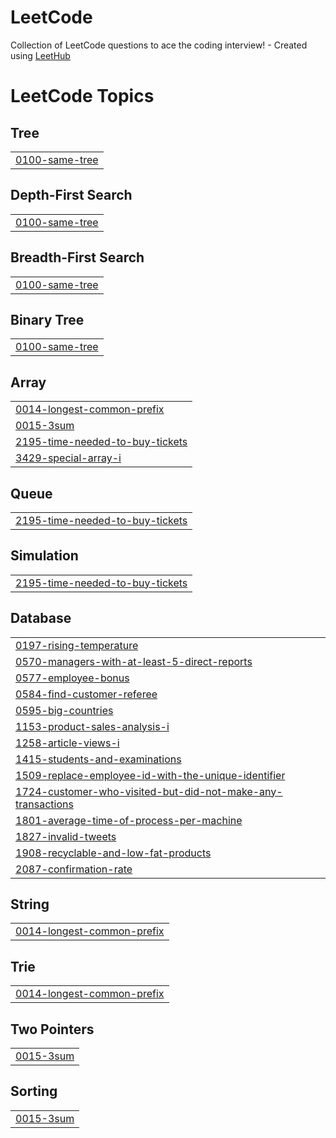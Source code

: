 # LeetCode
Collection of LeetCode questions to ace the coding interview! - Created using [LeetHub](https://github.com/QasimWani/LeetHub)

<!---LeetCode Topics Start-->
# LeetCode Topics
## Tree
|  |
| ------- |
| [0100-same-tree](https://github.com/godjihye/LeetCode-swift/tree/master/0100-same-tree) |
## Depth-First Search
|  |
| ------- |
| [0100-same-tree](https://github.com/godjihye/LeetCode-swift/tree/master/0100-same-tree) |
## Breadth-First Search
|  |
| ------- |
| [0100-same-tree](https://github.com/godjihye/LeetCode-swift/tree/master/0100-same-tree) |
## Binary Tree
|  |
| ------- |
| [0100-same-tree](https://github.com/godjihye/LeetCode-swift/tree/master/0100-same-tree) |
## Array
|  |
| ------- |
| [0014-longest-common-prefix](https://github.com/godjihye/LeetCode-swift/tree/master/0014-longest-common-prefix) |
| [0015-3sum](https://github.com/godjihye/LeetCode-swift/tree/master/0015-3sum) |
| [2195-time-needed-to-buy-tickets](https://github.com/godjihye/LeetCode-swift/tree/master/2195-time-needed-to-buy-tickets) |
| [3429-special-array-i](https://github.com/godjihye/LeetCode-swift/tree/master/3429-special-array-i) |
## Queue
|  |
| ------- |
| [2195-time-needed-to-buy-tickets](https://github.com/godjihye/LeetCode-swift/tree/master/2195-time-needed-to-buy-tickets) |
## Simulation
|  |
| ------- |
| [2195-time-needed-to-buy-tickets](https://github.com/godjihye/LeetCode-swift/tree/master/2195-time-needed-to-buy-tickets) |
## Database
|  |
| ------- |
| [0197-rising-temperature](https://github.com/godjihye/LeetCode-swift/tree/master/0197-rising-temperature) |
| [0570-managers-with-at-least-5-direct-reports](https://github.com/godjihye/LeetCode-swift/tree/master/0570-managers-with-at-least-5-direct-reports) |
| [0577-employee-bonus](https://github.com/godjihye/LeetCode-swift/tree/master/0577-employee-bonus) |
| [0584-find-customer-referee](https://github.com/godjihye/LeetCode-swift/tree/master/0584-find-customer-referee) |
| [0595-big-countries](https://github.com/godjihye/LeetCode-swift/tree/master/0595-big-countries) |
| [1153-product-sales-analysis-i](https://github.com/godjihye/LeetCode-swift/tree/master/1153-product-sales-analysis-i) |
| [1258-article-views-i](https://github.com/godjihye/LeetCode-swift/tree/master/1258-article-views-i) |
| [1415-students-and-examinations](https://github.com/godjihye/LeetCode-swift/tree/master/1415-students-and-examinations) |
| [1509-replace-employee-id-with-the-unique-identifier](https://github.com/godjihye/LeetCode-swift/tree/master/1509-replace-employee-id-with-the-unique-identifier) |
| [1724-customer-who-visited-but-did-not-make-any-transactions](https://github.com/godjihye/LeetCode-swift/tree/master/1724-customer-who-visited-but-did-not-make-any-transactions) |
| [1801-average-time-of-process-per-machine](https://github.com/godjihye/LeetCode-swift/tree/master/1801-average-time-of-process-per-machine) |
| [1827-invalid-tweets](https://github.com/godjihye/LeetCode-swift/tree/master/1827-invalid-tweets) |
| [1908-recyclable-and-low-fat-products](https://github.com/godjihye/LeetCode-swift/tree/master/1908-recyclable-and-low-fat-products) |
| [2087-confirmation-rate](https://github.com/godjihye/LeetCode-swift/tree/master/2087-confirmation-rate) |
## String
|  |
| ------- |
| [0014-longest-common-prefix](https://github.com/godjihye/LeetCode-swift/tree/master/0014-longest-common-prefix) |
## Trie
|  |
| ------- |
| [0014-longest-common-prefix](https://github.com/godjihye/LeetCode-swift/tree/master/0014-longest-common-prefix) |
## Two Pointers
|  |
| ------- |
| [0015-3sum](https://github.com/godjihye/LeetCode-swift/tree/master/0015-3sum) |
## Sorting
|  |
| ------- |
| [0015-3sum](https://github.com/godjihye/LeetCode-swift/tree/master/0015-3sum) |
<!---LeetCode Topics End-->

